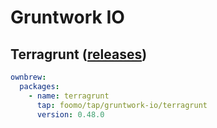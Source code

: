 # Gruntwork IO

## Terragrunt ([releases](https://github.com/gruntwork-io/terragrunt/releases))

```yaml
ownbrew:
  packages:
    - name: terragrunt
      tap: foomo/tap/gruntwork-io/terragrunt
      version: 0.48.0
```
